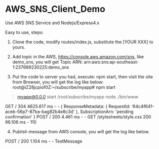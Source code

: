 AWS_SNS_Client_Demo
===================

Use AWS SNS Service and Nodejs/Express4.x

Easy to use, steps:

1. Clone the code, modify routes/index.js, substitute the [YOUR XXX] to yours.

2. Add topic in the AWS, https://console.aws.amazon.com/sns, like demo_sns, you will get Topic ARN:
arn:aws:sns:ap-southeast-1:237689230225:demo_sns

3. Put the code to server you had, execute: npm start, then visit the site from Browser, you will get the log like below:
root@iZ28jcpiof0Z:~/subscribe/myapp# npm start

> myapp@0.0.0 start /root/subscribe/myapp
> node ./bin/www

GET / 304 4625.617 ms - -
{ ResponseMetadata: { RequestId: '64c4f641-aceb-56p7-87ba-bag82b4e8c3d' },
  SubscriptionArn: 'pending confirmation' }
POST / 200 4.461 ms - -
GET /stylesheets/style.css 200 96.106 ms - 110

4. Publish message from AWS console, you will get the log like below.

POST / 200 1.104 ms - -
TestMessage
